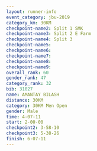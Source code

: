 ```yaml
---
layout: runner-info 
event_category: jbu-2019 
category_km: 30KM 
checkpoint-name2: Split 1 SMK 
checkpoint-name3: Split 2 E Farm 
checkpoint-name4: Split 3 
checkpoint-name5: 
checkpoint-name6: 
checkpoint-name7: 
checkpoint-name8: 
checkpoint-name9: 
overall_rank: 60
gender_rank: 47
category_rank: 32
bib: 31027
name: AMANTAY BILASH
distance: 30KM
category: 30KM Men Open
gender: Male
time: 4-07-11
start: 2-00-00
checkpoint2: 3-58-10
checkpoint3: 5-38-26
finish: 6-07-11
---
```

